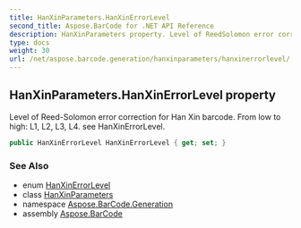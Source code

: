 ```yaml
---
title: HanXinParameters.HanXinErrorLevel
second_title: Aspose.BarCode for .NET API Reference
description: HanXinParameters property. Level of ReedSolomon error correction for Han Xin barcode. From low to high L1 L2 L3 L4. see HanXinErrorLevel
type: docs
weight: 30
url: /net/aspose.barcode.generation/hanxinparameters/hanxinerrorlevel/
---
```

## HanXinParameters.HanXinErrorLevel property

Level of Reed-Solomon error correction for Han Xin barcode. From low to high: L1, L2, L3, L4. see HanXinErrorLevel.

```csharp
public HanXinErrorLevel HanXinErrorLevel { get; set; }
```

### See Also

* enum [HanXinErrorLevel](../../hanxinerrorlevel/)
* class [HanXinParameters](../)
* namespace [Aspose.BarCode.Generation](../../hanxinparameters/)
* assembly [Aspose.BarCode](../../../)


